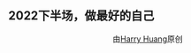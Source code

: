 ## 2022下半场，做最好的自己

<p style="text-align:center">由<a href="https://harryhmx.github.io/about/">Harry Huang</a>原创</p>
